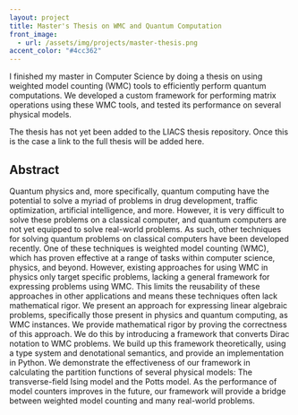 ```yaml
---
layout: project
title: Master's Thesis on WMC and Quantum Computation
front_image:
  - url: /assets/img/projects/master-thesis.png
accent_color: "#4cc362"
---
```


I finished my master in Computer Science by doing a thesis on using weighted model counting (WMC) tools to efficiently perform quantum computations. We developed a custom framework for performing matrix operations using these WMC tools, and tested its performance on several physical models.

The thesis has not yet been added to the LIACS thesis repository. Once this is the case a link to the full thesis will be added here.

## Abstract

Quantum physics and, more specifically, quantum computing have the potential to solve a myriad of problems in drug development, traffic optimization, artificial intelligence, and more. However, it is very difficult to solve these problems on a classical computer, and quantum computers are not yet equipped to solve real-world problems. As such, other techniques for solving quantum problems on classical computers have been developed recently. One of these techniques is weighted model counting (WMC), which has proven effective at a range of tasks within computer science, physics, and beyond. However, existing approaches for using WMC in physics only target specific problems, lacking a general framework for expressing problems using WMC. This limits the reusability of these approaches in other applications and means these techniques often lack mathematical rigor. We present an approach for expressing linear algebraic problems, specifically those present in physics and quantum computing, as WMC instances. We provide mathematical rigor by proving the correctness of this approach. We do this by introducing a framework that converts Dirac notation to WMC problems. We build up this framework theoretically, using a type system and denotational semantics, and provide an implementation in Python. We demonstrate the effectiveness of our framework in calculating the partition functions of several physical models: The transverse-field Ising model and the Potts model. As the performance of model counters improves in the future, our framework will provide a bridge between weighted model counting and many real-world problems.

